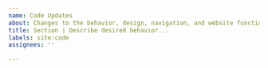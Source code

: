 ```yaml
---
name: Code Updates
about: Changes to the behavior, design, navigation, and website functionality.
title: Section | Describe desired behavior...
labels: site:code
assignees: ''

---
```



